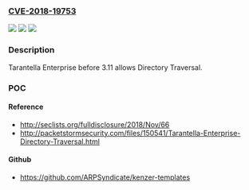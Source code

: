 ### [CVE-2018-19753](https://cve.mitre.org/cgi-bin/cvename.cgi?name=CVE-2018-19753)
![](https://img.shields.io/static/v1?label=Product&message=n%2Fa&color=blue)
![](https://img.shields.io/static/v1?label=Version&message=n%2Fa&color=blue)
![](https://img.shields.io/static/v1?label=Vulnerability&message=n%2Fa&color=brighgreen)

### Description

Tarantella Enterprise before 3.11 allows Directory Traversal.

### POC

#### Reference
- http://seclists.org/fulldisclosure/2018/Nov/66
- http://packetstormsecurity.com/files/150541/Tarantella-Enterprise-Directory-Traversal.html

#### Github
- https://github.com/ARPSyndicate/kenzer-templates

